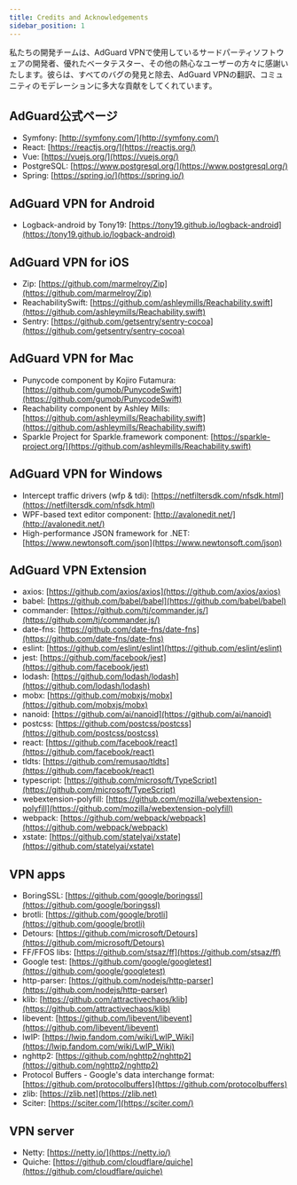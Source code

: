```yaml
---
title: Credits and Acknowledgements
sidebar_position: 1
---
```


私たちの開発チームは、AdGuard VPNで使用しているサードパーティソフトウェアの開発者、優れたベータテスター、その他の熱心なユーザーの方々に感謝いたします。彼らは、すべてのバグの発見と除去、AdGuard VPNの翻訳、コミュニティのモデレーションに多大な貢献をしてくれています。

## AdGuard公式ページ

* Symfony: [http://symfony.com/](http://symfony.com/)
* React: [https://reactjs.org/](https://reactjs.org/)
* Vue: [https://vuejs.org/](https://vuejs.org/)
* PostgreSQL: [https://www.postgresql.org/](https://www.postgresql.org/)
* Spring: [https://spring.io/](https://spring.io/)

## AdGuard VPN for Android

* Logback-android by Tony19: [https://tony19.github.io/logback-android](https://tony19.github.io/logback-android)

## AdGuard VPN for iOS

* Zip: [https://github.com/marmelroy/Zip](https://github.com/marmelroy/Zip)
* ReachabilitySwift: [https://github.com/ashleymills/Reachability.swift](https://github.com/ashleymills/Reachability.swift)
* Sentry: [https://github.com/getsentry/sentry-cocoa](https://github.com/getsentry/sentry-cocoa)

## AdGuard VPN for Mac

* Punycode component by Kojiro Futamura: [https://github.com/gumob/PunycodeSwift](https://github.com/gumob/PunycodeSwift)
* Reachability component by Ashley Mills: [https://github.com/ashleymills/Reachability.swift](https://github.com/ashleymills/Reachability.swift)
* Sparkle Project for Sparkle.framework component: [https://sparkle-project.org/](https://github.com/ashleymills/Reachability.swift)

## AdGuard VPN for Windows

* Intercept traffic drivers (wfp & tdi): [https://netfiltersdk.com/nfsdk.html](https://netfiltersdk.com/nfsdk.html)
* WPF-based text editor component: [http://avalonedit.net/](http://avalonedit.net/)
* High-performance JSON framework for .NET: [https://www.newtonsoft.com/json](https://www.newtonsoft.com/json)

## AdGuard VPN Extension

* axios: [https://github.com/axios/axios](https://github.com/axios/axios)
* babel: [https://github.com/babel/babel](https://github.com/babel/babel)
* commander: [https://github.com/tj/commander.js/](https://github.com/tj/commander.js/)
* date-fns: [https://github.com/date-fns/date-fns](https://github.com/date-fns/date-fns)
* eslint: [https://github.com/eslint/eslint](https://github.com/eslint/eslint)
* jest: [https://github.com/facebook/jest](https://github.com/facebook/jest)
* lodash: [https://github.com/lodash/lodash](https://github.com/lodash/lodash)
* mobx: [https://github.com/mobxjs/mobx](https://github.com/mobxjs/mobx)
* nanoid: [https://github.com/ai/nanoid](https://github.com/ai/nanoid)
* postcss: [https://github.com/postcss/postcss](https://github.com/postcss/postcss)
* react: [https://github.com/facebook/react](https://github.com/facebook/react)
* tldts: [https://github.com/remusao/tldts](https://github.com/facebook/react)
* typescript: [https://github.com/microsoft/TypeScript](https://github.com/microsoft/TypeScript)
* webextension-polyfill: [https://github.com/mozilla/webextension-polyfill](https://github.com/mozilla/webextension-polyfill)
* webpack: [https://github.com/webpack/webpack](https://github.com/webpack/webpack)
* xstate: [https://github.com/statelyai/xstate](https://github.com/statelyai/xstate)

## VPN apps

* BoringSSL: [https://github.com/google/boringssl](https://github.com/google/boringssl)
* brotli: [https://github.com/google/brotli](https://github.com/google/brotli)
* Detours: [https://github.com/microsoft/Detours](https://github.com/microsoft/Detours)
* FF/FFOS libs: [https://github.com/stsaz/ff](https://github.com/stsaz/ff)
* Google test: [https://github.com/google/googletest](https://github.com/google/googletest)
* http-parser: [https://github.com/nodejs/http-parser](https://github.com/nodejs/http-parser)
* klib: [https://github.com/attractivechaos/klib](https://github.com/attractivechaos/klib)
* libevent: [https://github.com/libevent/libevent](https://github.com/libevent/libevent)
* lwIP: [https://lwip.fandom.com/wiki/LwIP_Wiki](https://lwip.fandom.com/wiki/LwIP_Wiki)
* nghttp2: [https://github.com/nghttp2/nghttp2](https://github.com/nghttp2/nghttp2)
* Protocol Buffers - Google's data interchange format: [https://github.com/protocolbuffers](https://github.com/protocolbuffers)
* zlib: [https://zlib.net](https://zlib.net)
* Sciter: [https://sciter.com/](https://sciter.com/)

## VPN server

* Netty: [https://netty.io/](https://netty.io/)
* Quiche: [https://github.com/cloudflare/quiche](https://github.com/cloudflare/quiche)




